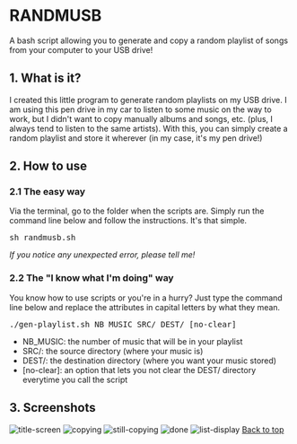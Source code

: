 RANDMUSB
=========

A bash script allowing you to generate and copy a random playlist of songs from your computer to your USB drive!

## 1. What is it?

I created this little program to generate random playlists on my USB drive.
I am using this pen drive in my car to listen to some music on the way to work, but I didn't want to copy manually albums and songs, etc. (plus, I always tend to listen to the same artists).
With this, you can simply create a random playlist and store it wherever (in my case, it's my pen drive!)

## 2. How to use
### 2.1 The easy way
Via the terminal, go to the folder when the scripts are. Simply run the command line below and follow the instructions. It's that simple.
<pre>sh randmusb.sh</pre>
<i>If you notice any unexpected error, please tell me!</i>

### 2.2 The "I know what I'm doing" way
You know how to use scripts or you're in a hurry? Just type the command line below and replace the attributes in capital letters by what they mean.
<pre>./gen-playlist.sh NB_MUSIC SRC/ DEST/ [no-clear]</pre>
* NB_MUSIC: the number of music that will be in your playlist
* SRC/: the source directory (where your music is)
* DEST/: the destination directory (where you want your music stored)
* [no-clear]: an option that lets you not clear the DEST/ directory everytime you call the script

## 3. Screenshots

<img src="http://playground.laurent-fite.fr/randmusb/title.png" alt="title-screen"/>
<img src="http://playground.laurent-fite.fr/randmusb/copying-1.png" alt="copying"/>
<img src="http://playground.laurent-fite.fr/randmusb/copying-2.png" alt="still-copying"/>
<img src="http://playground.laurent-fite.fr/randmusb/done.png" alt="done"/>
<img src="http://playground.laurent-fite.fr/randmusb/list.png" alt="list-display"/>
<a href="#randmusb">Back to top</a>
